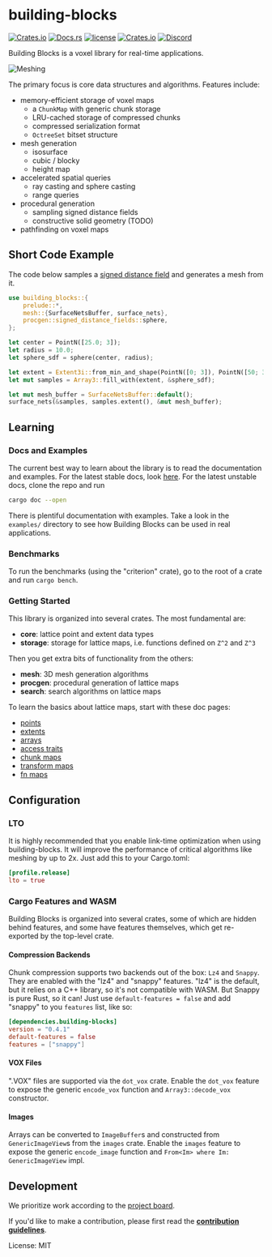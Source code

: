 # building-blocks

[![Crates.io](https://img.shields.io/crates/v/building-blocks.svg)](https://crates.io/crates/building-blocks)
[![Docs.rs](https://docs.rs/building-blocks/badge.svg)](https://docs.rs/building-blocks)
[![license](https://img.shields.io/badge/license-MIT-blue.svg)](LICENSE)
[![Crates.io](https://img.shields.io/crates/d/building-blocks.svg)](https://crates.io/crates/building-blocks)
[![Discord](https://img.shields.io/discord/770726405557321778.svg?logo=discord&colorB=7289DA)](https://discord.gg/CnTNjwb)

Building Blocks is a voxel library for real-time applications.

![Meshing](https://i.imgur.com/IZwfRHc.gif)

The primary focus is core data structures and algorithms. Features include:

- memory-efficient storage of voxel maps
  - a `ChunkMap` with generic chunk storage
  - LRU-cached storage of compressed chunks
  - compressed serialization format
  - `OctreeSet` bitset structure
- mesh generation
  - isosurface
  - cubic / blocky
  - height map
- accelerated spatial queries
  - ray casting and sphere casting
  - range queries
- procedural generation
  - sampling signed distance fields
  - constructive solid geometry (TODO)
- pathfinding on voxel maps

## Short Code Example

The code below samples a [signed distance field](https://en.wikipedia.org/wiki/Signed_distance_function) and generates a
mesh from it.

```rust
use building_blocks::{
    prelude::*,
    mesh::{SurfaceNetsBuffer, surface_nets},
    procgen::signed_distance_fields::sphere,
};

let center = PointN([25.0; 3]);
let radius = 10.0;
let sphere_sdf = sphere(center, radius);

let extent = Extent3i::from_min_and_shape(PointN([0; 3]), PointN([50; 3]));
let mut samples = Array3::fill_with(extent, &sphere_sdf);

let mut mesh_buffer = SurfaceNetsBuffer::default();
surface_nets(&samples, samples.extent(), &mut mesh_buffer);
```

## Learning

### Docs and Examples

The current best way to learn about the library is to read the documentation and examples. For the latest stable docs, look
[here](https://docs.rs/building_blocks/latest/building_blocks). For the latest unstable docs, clone the repo and run

```sh
cargo doc --open
```

There is plentiful documentation with examples. Take a look in the `examples/` directory to see how Building Blocks can be
used in real applications.

### Benchmarks

To run the benchmarks (using the "criterion" crate), go to the root of a crate and run `cargo bench`.

### Getting Started

This library is organized into several crates. The most fundamental are:

- **core**: lattice point and extent data types
- **storage**: storage for lattice maps, i.e. functions defined on `Z^2` and `Z^3`

Then you get extra bits of functionality from the others:

- **mesh**: 3D mesh generation algorithms
- **procgen**: procedural generation of lattice maps
- **search**: search algorithms on lattice maps

To learn the basics about lattice maps, start with these doc pages:

- [points](https://docs.rs/building_blocks_core/latest/building_blocks_core/point/struct.PointN.html)
- [extents](https://docs.rs/building_blocks_core/latest/building_blocks_core/extent/struct.ExtentN.html)
- [arrays](https://docs.rs/building_blocks_storage/latest/building_blocks_storage/array/index.html)
- [access traits](https://docs.rs/building_blocks_storage/latest/building_blocks_storage/access/index.html)
- [chunk maps](https://docs.rs/building_blocks_storage/latest/building_blocks_storage/chunk_map/index.html)
- [transform maps](https://docs.rs/building_blocks_storage/latest/building_blocks_storage/transform_map/index.html)
- [fn maps](https://docs.rs/building_blocks_storage/latest/building_blocks_storage/func/index.html)

## Configuration

### LTO

It is highly recommended that you enable link-time optimization when using building-blocks. It will improve the performance
of critical algorithms like meshing by up to 2x. Just add this to your Cargo.toml:

```toml
[profile.release]
lto = true
```

### Cargo Features and WASM

Building Blocks is organized into several crates, some of which are hidden behind features, and some have features
themselves, which get re-exported by the top-level crate.

#### Compression Backends

Chunk compression supports two backends out of the box: `Lz4` and `Snappy`. They are enabled with the "lz4" and "snappy"
features. "lz4" is the default, but it relies on a C++ library, so it's not compatible with WASM. But Snappy is pure Rust,
so it can! Just use `default-features = false` and add "snappy" to you `features` list, like so:

```toml
[dependencies.building-blocks]
version = "0.4.1"
default-features = false
features = ["snappy"]
```

#### VOX Files

".VOX" files are supported via the `dot_vox` crate. Enable the `dot_vox` feature to expose the generic `encode_vox` function
and `Array3::decode_vox` constructor.

#### Images

Arrays can be converted to `ImageBuffer`s and constructed from `GenericImageView`s from the `images` crate. Enable the
`images` feature to expose the generic `encode_image` function and `From<Im> where Im: GenericImageView` impl.

## Development

We prioritize work according to the [project board](https://github.com/bonsairobo/building-blocks/projects/1).

If you'd like to make a contribution, please first read the **[contribution
guidelines](https://github.com/bonsairobo/building-blocks/blob/main/CONTRIBUTING.md)**.

License: MIT
